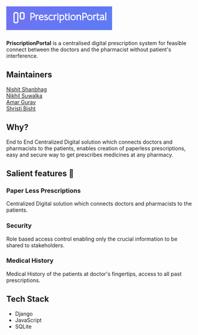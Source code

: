 # ![logo](logo.png)
**PriscriptionPortal** is a centralised digital prescription system for feasible connect between the doctors and the pharmacist without patient's interference.

## Maintainers
[Nishit Shanbhag](https://github.com/nishit-shanbhag/)<br>
[Nikhil Suwalka](https://github.com/nikhil-suwalka/)<br> 
[Amar Gurav](https://github.com/amargurav1495/)<br>
[Shristi Bisht](https://github.com/ShristiBisht/)

## Why?
End to End Centralized Digital solution which connects doctors and pharmacists to the patients, enables creation of paperless prescriptions, easy and secure way to get prescribes medicines at any pharmacy.

## Salient features :book:
### Paper Less Prescriptions
Centralized Digital solution which connects doctors and pharmacists to the patients.
### Security
Role based access control enabling only the crucial information to be shared to stakeholders.
### Medical History
Medical History of the patients at doctor's fingertips, access to all past prescriptions.

## Tech Stack
* Django
* JavaScript
* SQLite
